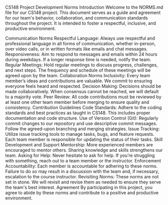 CS148 Project Development Norms
Introduction
Welcome to the NORMS.md file for our CS148 project. This document serves as a guide and agreement for our team's behavior, collaboration, and communication standards throughout the project. It is intended to foster a respectful, inclusive, and productive environment.

Communication Norms
Respectful Language: Always use respectful and professional language in all forms of communication, whether in-person, over video calls, or in written formats like emails and chat messages.
Responsiveness: Aim to respond to messages and emails within 24 hours during weekdays. If a longer response time is needed, notify the team.
Regular Meetings: Hold regular meetings to discuss progress, challenges, and next steps. The frequency and schedule of these meetings will be agreed upon by the team.
Collaboration Norms
Inclusivity: Every team member’s ideas and contributions are valuable. We commit to ensuring everyone feels heard and respected.
Decision Making: Decisions should be made collaboratively. When consensus cannot be reached, we will default to a majority vote.
Peer Review: All code contributions must be reviewed by at least one other team member before merging to ensure quality and consistency.
Contribution Guidelines
Code Standards: Adhere to the coding standards and best practices as taught in CS148. This includes proper documentation and code structure.
Use of Version Control (Git): Regularly commit changes to our repository and use descriptive commit messages. Follow the agreed-upon branching and merging strategies.
Issue Tracking: Utilize issue tracking tools to manage tasks, bugs, and feature requests. Each team member is responsible for updating the status of their tasks.
Skill Development and Support
Mentorship: More experienced members are encouraged to mentor others. Sharing knowledge and skills strengthens our team.
Asking for Help: Never hesitate to ask for help. If you’re struggling with something, reach out to a team member or the instructor.
Enforcement
Accountability: Each member is accountable for adhering to these norms. Failure to do so may result in a discussion with the team and, if necessary, escalation to the course instructor.
Revisiting Norms: These norms are not set in stone. We will revisit and revise them as needed to ensure they serve the team's best interest.
Agreement
By participating in this project, you agree to abide by these norms and contribute to a positive and productive environment.
